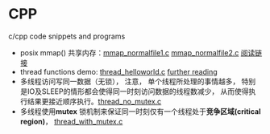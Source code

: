 # CPP
c/cpp code snippets and programs

- posix mmap() 共享内存：[mmap_normalfile1.c](https://github.com/alanackart/CPP/blob/master/mmap_normalfile1.c)     [mmap_normalfile2.c](https://github.com/alanackart/CPP/blob/master/mmap_normalfile2.c) [阅读链接](https://www.ibm.com/developerworks/cn/linux/l-ipc/part5/index1.html)
- thread functions demo: [thread_helloworld.c](https://github.com/alanackart/CPP/blob/master/thread_helloworld.c)  [further reading](http://zhangxiaoya.github.io/2015/05/15/multi-thread-of-c-program-language-on-linux/)
- 多线程访问写同一数据（无锁）， 注意， 单个线程所处理的事情越多， 特别是IO及SLEEP的情形都会使得同一时刻访问数据的线程数减少， 从而使得执行结果更接近顺序执行。[thread_no_mutex.c](https://github.com/alanackart/CPP/blob/master/thread_no_mutex.c)
- 多线程使用**mutex** 锁机制来保证同一时刻仅有一个线程处于**竞争区域(critical region)**， [thread_with_mutex.c](https://github.com/alanackart/CPP/blob/master/thread_with_mutex.c)

